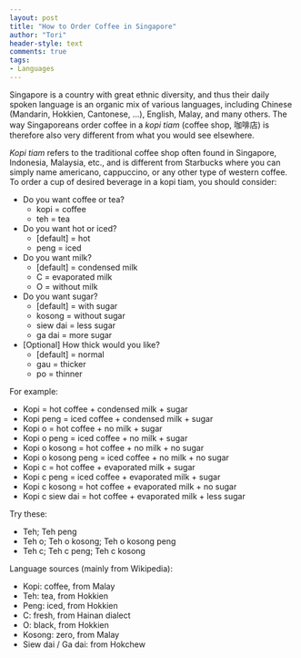 ```yaml
---
layout: post
title: "How to Order Coffee in Singapore"
author: "Tori"
header-style: text
comments: true
tags: 
- Languages
---
```


Singapore is a country with great ethnic diversity, and thus their daily spoken language is an organic mix of various languages, including Chinese (Mandarin, Hokkien, Cantonese, ...), English, Malay, and many others. The way Singaporeans order coffee in a *kopi tiam* (coffee shop, 咖啡店) is therefore also very different from what you would see elsewhere.

*Kopi tiam* refers to the traditional coffee shop often found in Singapore, Indonesia, Malaysia, etc., and is different from Starbucks where you can simply name americano, cappuccino, or any other type of western coffee. To order a cup of desired beverage in a kopi tiam, you should consider:

- Do you want coffee or tea?
  - kopi = coffee
  - teh = tea
- Do you want hot or iced?
  - [default] = hot
  - peng = iced
- Do you want milk?
  - [default] = condensed milk
  - C = evaporated milk
  - O = without milk
- Do you want sugar?
  - [default] = with sugar
  - kosong = without sugar
  - siew dai = less sugar
  - ga dai = more sugar
- [Optional] How thick would you like?
  - [default] = normal
  - gau = thicker
  - po = thinner

For example:

- Kopi = hot coffee + condensed milk + sugar
- Kopi peng = iced coffee + condensed milk + sugar
- Kopi o = hot coffee + no milk + sugar
- Kopi o peng = iced coffee + no milk + sugar
- Kopi o kosong = hot coffee + no milk + no sugar
- Kopi o kosong peng = iced coffee + no milk + no sugar
- Kopi c = hot coffee + evaporated milk + sugar
- Kopi c peng = iced coffee + evaporated milk + sugar
- Kopi c kosong = hot coffee + evaporated milk + no sugar
- Kopi c siew dai = hot coffee + evaporated milk + less sugar

Try these:

- Teh; Teh peng
- Teh o; Teh o kosong; Teh o kosong peng
- Teh c; Teh c peng; Teh c kosong

Language sources (mainly from Wikipedia):

- Kopi: coffee, from Malay
- Teh: tea, from Hokkien
- Peng: iced, from Hokkien
- C: fresh, from Hainan dialect
- O: black, from Hokkien
- Kosong: zero, from Malay
- Siew dai / Ga dai: from Hokchew

